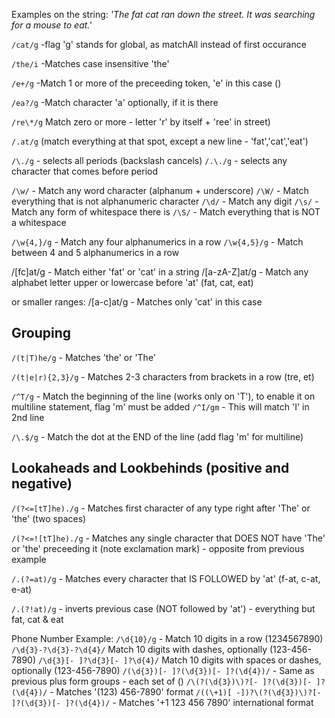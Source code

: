 Examples on the string:
_'The fat cat ran down the street.
It was searching for a mouse to eat.'_

`/cat/g` -flag 'g' stands for global, as matchAll instead of first occurance

`/the/i` -Matches case insensitive 'the'

`/e+/g` -Match 1 or more of the preceeding token, 'e' in this case ()

`/ea?/g` -Match character 'a' optionally, if it is there

`/re\*/g` Match zero or more - letter 'r' by itself + 'ree' in street)

`/.at/g` (match everything at that spot, except a new line - 'fat','cat','eat')

`/\./g` - selects all periods (backslash cancels)
`/.\./g` - selects any character that comes before period

`/\w/` - Match any word character (alphanum + underscore)
`/\W/` - Match everything that is not alphanumeric character
`/\d/` - Match any digit
`/\s/` - Match any form of whitespace there is
`/\S/` - Match everything that is NOT a whitespace

`/\w{4,}/g` - Match any four alphanumerics in a row
`/\w{4,5}/g` - Match between 4 and 5 alphanumerics in a row

/[fc]at/g - Match either 'fat' or 'cat' in a string
/[a-zA-Z]at/g - Match any alphabet letter upper or lowercase before 'at' (fat, cat, eat)

or smaller ranges:
/[a-c]at/g - Matches only 'cat' in this case

## Grouping

`/(t|T)he/g` - Matches 'the' or 'The'

`/(t|e|r){2,3}/g` - Matches 2-3 characters from brackets in a row (tre, et)

`/^T/g` - Match the beginning of the line (works only on 'T'), to enable it on multiline statement, flag 'm' must be added `/^I/gm` - This will match 'I' in 2nd line

`/\.$/g` - Match the dot at the END of the line (add flag 'm' for multiline)

## Lookaheads and Lookbehinds (positive and negative)

`/(?<=[tT]he)./g` - Matches first character of any type right after 'The' or 'the' (two spaces)

`/(?<=![tT]he)./g` - Matches any single character that DOES NOT have 'The' or 'the' preceeding it (note exclamation mark) - opposite from previous example

`/.(?=at)/g` - Matches every character that IS FOLLOWED by 'at' (f-at, c-at, e-at)

`/.(?!at)/g` - inverts previous case (NOT followed by 'at') - everything but fat, cat & eat

Phone Number Example:
`/\d{10}/g` - Match 10 digits in a row (1234567890)
`/\d{3}-?\d{3}-?\d{4}/` Match 10 digits with dashes, optionally (123-456-7890)
`/\d{3}[- ]?\d{3}[- ]?\d{4}/` Match 10 digits with spaces or dashes, optionally (123-456-7890)
`/(\d{3})[- ]?(\d{3})[- ]?(\d{4})/` - Same as previous plus form groups - each set of ()
`/\(?(\d{3})\)?[- ]?(\d{3})[- ]?(\d{4})/` - Matches '(123) 456-7890' format
`/((\+1)[ -])?\(?(\d{3})\)?[- ]?(\d{3})[- ]?(\d{4})/` - Matches '+1 123 456 7890' international format
